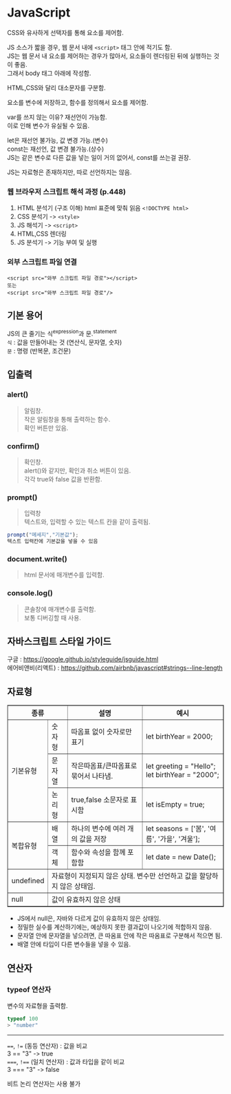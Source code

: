 # JavaScript  
CSS와 유사하게 선택자를 통해 요소를 제어함.  

JS 소스가 짧을 경우, 웹 문서 내에 `<script>` 태그 안에 적기도 함.  
JS는 웹 문서 내 요소를 제어하는 경우가 많아서, 요소들이 렌더링된 뒤에 실행하는 것이 좋음.  
그래서 body 태그 아래에 작성함.  

HTML,CSS와 달리 대소문자를 구분함.  

요소를 변수에 저장하고, 함수를 정의해서 요소를 제어함.  

var를 쓰지 않는 이유? 재선언이 가능함.  
이로 인해 변수가 유실될 수 있음.  

let은 재선언 불가능, 값 변경 가능.(변수)  
const는 재선언, 값 변경 불가능.(상수)  
JS는 같은 변수로 다른 값을 넣는 일이 거의 없어서, const를 쓰는걸 권장.  

JS는 자료형은 존재하지만, 따로 선언하지는 않음.  

### 웹 브라우저 스크립트 해석 과정 (p.448)  
1. HTML 분석기 (구조 이해) html 표준에 맞춰 읽음 `<!DOCTYPE html>` 
2. CSS 분석기 -> `<style>`  
3. JS 해석기 -> `<script>`  
4. HTML,CSS 렌더링  
5. JS 분석기 -> 기능 부여 및 실행  

### 외부 스크립트 파일 연결  
```
<script src="와부 스크립트 파일 경로"></script>
또는
<script src="와부 스크립트 파일 경로"/>
```

## 기본 용어

JS의 큰 줄기는 식<sup>expression</sup>과 문.<sup>statement</sup>  
`식` : 값을 만들어내는 것 (연산식, 문자열, 숫자)  
`문` : 명령 (반복문, 조건문)  

## 입출력  
### alert()  
> 알림창.  
작은 알림창을 통해 출력하는 함수.  
확인 버튼만 있음.  

### confirm()  
> 확인창.  
alert()와 같지만, 확인과 취소 버튼이 있음.  
각각 true와 false 값을 반환함.  

### prompt()  
> 입력창  
텍스트와, 입력할 수 있는 텍스트 칸을 같이 출력됨.  
```javascript
prompt("메세지","기본값");
텍스트 입력칸에 기본값을 넣을 수 있음
```

### document.write()  
> html 문서에 매개변수를 입력함.  

### console.log()  
> 콘솔창에 매개변수를 출력함.  
보통 디버깅할 때 사용.  

## 자바스크립트 스타일 가이드  
구글 : https://google.github.io/styleguide/jsguide.html  
에어비앤비(리액트) : https://github.com/airbnb/javascript#strings--line-length  

## 자료형  
<table border=1>
<tr>
    <th colspan=2>종류</th>
    <th>설명</th>
    <th>예시</th>
</tr>
<tr>
    <td rowspan=3>기본유형</td>
    <td>숫자형</td>
    <td>따옴표 없이 숫자로만 표기</td>
    <td>let birthYear = 2000;</td>
</tr>
<tr>
    <td>문자열</td>
    <td>작은따옴표/큰따옴표로 묶어서 나타냄.</td>
    <td>let greeting = "Hello"; <br>let birthYear = "2000";</td>
</tr>
<tr>
    <td>논리형</td>
    <td>true,false 소문자로 표시함</td>
    <td>let isEmpty = true;</td>
</tr>
<tr>
    <td rowspan=2>복합유형</td>
    <td>배열</td>
    <td>하나의 변수에 여러 개의 값을 저장</td>
    <td>let seasons = ['봄', '여름', '가을', '겨울'];</td>
</tr>
<tr>
    <td>객체</td>
    <td>함수와 속성을 함께 포함함</td>
    <td>let date = new Date();</td>
</tr>
<tr>
    <td>undefined</td>
    <td colspan=3>자료형이 지정되지 않은 상태. 변수만 선언하고 값을 할당하지 않은 상태임.</td>
</tr>
<tr>
    <td>null</td>
    <td colspan=3>값이 유효하지 않은 상태</td>
</tr>
</table>

- JS에서 null은, 자바와 다르게 값이 유효하지 않은 상태임.  
- 정밀한 실수를 계산하기에는, 예상하지 못한 결과값이 나오기에 적합하지 않음.  
- 문자열 안에 문자열을 넣으려면, 큰 따옴표 안에 작은 따옴표로 구분해서 적으면 됨.  
- 배열 안에 타입이 다른 변수들을 넣을 수 있음.  

## 연산자  

### typeof 연산자  
변수의 자료형을 출력함.  
```javascript
typeof 100
> "number"
```
---

`==`, `!=` (동등 연산자) : 값을 비교  
3 == "3" -> true  
`===`, `!==` (일치 연산자) : 값과 타입을 같이 비교  
3 === "3" -> false  

비트 논리 연산자는 사용 불가  
